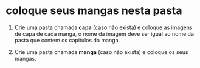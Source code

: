 # coloque seus mangas nesta pasta


1. Crie uma pasta chamada **capa** (caso não exista) e coloque as imagens de capa de cada manga, o nome da imagem deve ser igual ao nome da pasta que contem os capitulos do manga.

2. Crie uma pasta chamada **manga** (caso não exista) e coloque os seus mangas.